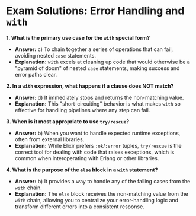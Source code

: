 # Exam Solutions: Error Handling and `with`

**1. What is the primary use case for the `with` special form?**

- **Answer:** c) To chain together a series of operations that can fail, avoiding nested `case` statements.
- **Explanation:** `with` excels at cleaning up code that would otherwise be a "pyramid of doom" of nested `case` statements, making success and error paths clear.

**2. In a `with` expression, what happens if a clause does NOT match?**

- **Answer:** d) It immediately stops and returns the non-matching value.
- **Explanation:** This "short-circuiting" behavior is what makes `with` so effective for handling pipelines where any step can fail.

**3. When is it most appropriate to use `try/rescue`?**

- **Answer:** b) When you want to handle expected runtime exceptions, often from external libraries.
- **Explanation:** While Elixir prefers `:ok`/`:error` tuples, `try/rescue` is the correct tool for dealing with code that raises exceptions, which is common when interoperating with Erlang or other libraries.

**4. What is the purpose of the `else` block in a `with` statement?**

- **Answer:** b) It provides a way to handle any of the failing cases from the `with` chain.
- **Explanation:** The `else` block receives the non-matching value from the `with` chain, allowing you to centralize your error-handling logic and transform different errors into a consistent response.
